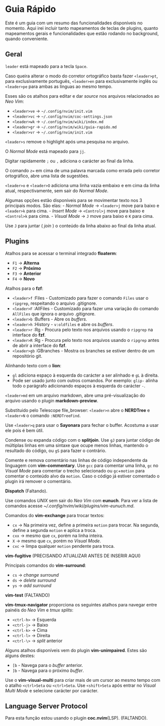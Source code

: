 # Guia Rápido

Este é um guia com um resumo das funcionalidades disponíveis no momento. Aqui
irei incluir tanto mapeamentos de teclas de plugins, quanto mapeamentos gerais
e funcionalidades que estão rodando no background, quando conveniente.

## Geral

`leader` está mapeado para a tecla `Space`.

Caso queira alterar o modo do corretor ortográfico basta fazer `<leader>pt`, para 
exclusivamente português, `<leader>en` para exclusivamente inglês ou `<leader>pe`
para ambas as línguas ao mesmo tempo.

Esses são os atalhos para editar e dar *source* nos arquivos relacionados ao
*Neo Vim*:
- `<leader>ve` -> `~/.config/nvim/init.vim`
- `<leader>vc` -> `~/.config/nvim/coc-settings.json`
- `<leader>wk` -> `~/.config/nvim/wiki/index.md`
- `<leader>gr` -> `~/.config/nvim/wiki/guia-rapido.md`
- `<leader>vr` -> `~/.config/nvim/init.vim`

`<leader>s` remove o highlight após uma pesquisa no arquivo.

O *Normal Mode* está mapeado para `jj`.

Digitar rapidamente `;` ou `,` adiciona o carácter ao final da linha.

O comando `z=` em cima de uma palavra marcada como errada pelo corretor ortográfico,
abre uma lista de sugestões.

`<leader>o` e `<leader>O` adiciona uma linha vazia embaixo e em cima da linha
atual, respectivamente, sem sair do *Normal Mode*.

Algumas opções estão disponíveis para se movimentar texto nos 3 principais
modos. São elas:
    - *Normal Mode* -> `<leader>j` move para baixo e `<leader>k` para cima.
    - *Insert Mode* -> `<Control>j` move para baixo e `<Control>k` para cima.
    - *Visual Mode* -> `J` move para baixo e `K` para cima.

Use `J` para juntar ( *join* ) o conteúdo da linha abaixo ao final da linha atual.

## Plugins

Atalhos para se acessar o terminal integrado **floaterm**:
- `F1` -> **Alterna**
- `F2` -> **Próximo**
- `F3` -> **Anterior**
- `F4` -> **Novo**

Atalhos para o **fzf**:
- `<leader>f`  :Files     - Customizado para fazer o comando `Files` usar o `ripgrep`, respeitando o arquivo .gitignore.
- `<leader>F`  :AllFiles  - Customizado para fazer uma variação do comando `AllFiles` que ignora o arquivo .gitignore.
- `<leader>b`  :Buffers   - Abre os *buffers*.
- `<leader>h`  :History   - `v:oldfiles` e abre os *buffers*.
- `<leader>r`  :Rg<cr>    - Procura pelo texto nos arquivos usando o `ripgrep` na interface do **fzf**.
- `<leader>R`  :Rg<space> - Procura pelo texto nos arquivos usando o `ripgrep` antes de abrir a interface do **fzf**.
- `<leader>gb` :GBranches - Mostra os branches se estiver dentro de um repositório git.

Alinhando texto com o **lion**:
- `gl` adiciona espaço à esquerda do carácter a ser alinhado e `gL` à direita.
- Pode ser usado junto com outros comandos. Por exemplo: `glip-` alinha todo
o parágrafo adicionando espaços à esquerda do carácter `-`.

`<leader>md` em um arquivo markdown, abre uma pré-visualização do arquivo usando
o plugin **markdown-preview**.

Substituido pelo Telescope file_browser:
`<leader>n` abre o **NERDTree** e `<leader>N` o comando `:NERDTreeFind`.

Use `<leader>q` para usar o **Sayonara** para fechar o buffer. Acostuma a usar
ele pois é bem útil.

Condense ou expanda código com o **splitjoin**. Use `gJ` para juntar código de
múltiplas linhas em uma sintaxe que ocupe menos linhas, mantendo o resultado do
código, ou `gS` para fazer o contrário.

Comente e remova comentário nas linhas de código independente da linguagem com
**vim-commentary**. Use `gcc` para comentar uma linha, `gc` no *Visual Mode* para
comentar o trecho selecionado ou `gc`+`motion` para comentar o conteúdo alvo da
`motion`. Caso o código já estiver comentado o plugin irá remover o comentário.

**Dispatch** (Faltando).

Use comandos *UNIX* sem sair do *Neo Vim* com **eunuch**. Para ver a lista de
comandos acesse *~/.config/nvim/wiki/plugins/vim-eunuch.md*.

Comandos do **vim-exchange** para trocar textos:
- `cx`  -> Na primeira vez, define a primeira `motion` para trocar. Na segunda,
define a segunda `motion` e aplica a troca.
- `cxx` -> mesmo que `cx`, porém na linha inteira.
- `X`   -> mesmo que `cx`, porém no *Visual Mode*.
- `cxc` -> limpa qualquer `motion` pendente para troca.

**vim-fugitive** (PRECISANDO ATUALIZAR ANTES DE INSERIR AQUI)

Principais comandos do **vim-surround**:
- `cs` -> *change surround*
- `ds` -> *delete surround*
- `ys` -> *add surround*

**vim-test** (FALTANDO)

**vim-tmux-navigator** proporciona os seguintes atalhos para navegar entre
painéis do *Neo Vim* e *tmux splits*:
- `<ctrl-h>` -> Esquerda
- `<ctrl-j>` -> Baixo
- `<ctrl-k>` -> Cima
- `<ctrl-l>` -> Direita
- `<ctrl-\>` -> *split* anterior

Alguns atalhos disponíveis vem do plugin **vim-unimpaired**. Estes são alguns
destes:
- `[b` - Navega para o *buffer* anterior.
- `]b` - Navega para o próximo *buffer*.

Use o **vim-visual-multi** para criar mais de um cursor ao mesmo tempo com o
atalho `<ctrl>Seta` ou `<ctrl>Seta`. Use `<shift>Seta` após entrar no *Visual Multi Mode*
e selecione carácter por carácter.

## Language Server Protocol

Para esta função estou usando o plugin **coc.nvim**(LSP). (FALTANDO).

